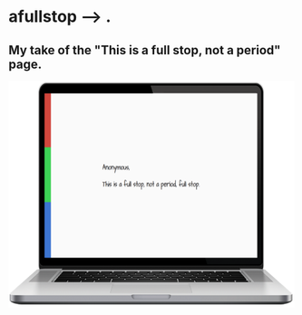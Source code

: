 # afullstop --> .
## My take of the "This is a full stop, not a period" page.

<p align="center">
  <img src="img/afullstop.png" height="400">
</p>
